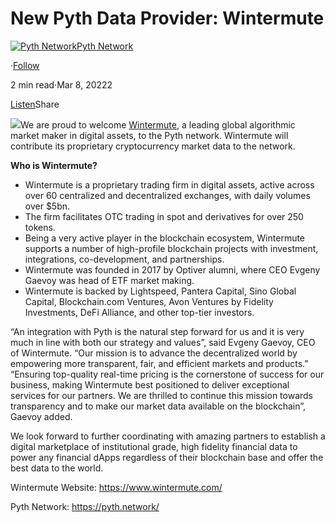 New Pyth Data Provider: Wintermute
==================================

[![Pyth Network](https://miro.medium.com/v2/resize:fill:88:88/1*rdK3rHcWpkge6BRQRIwBjA.jpeg)](/?source=post_page-----df9c1ec1b7d1--------------------------------)[Pyth Network](/?source=post_page-----df9c1ec1b7d1--------------------------------)

·[Follow](https://medium.com/m/signin?actionUrl=https%3A%2F%2Fmedium.com%2F_%2Fsubscribe%2Fuser%2Ff55fccc0ad62&operation=register&redirect=https%3A%2F%2Fpythnetwork.medium.com%2Fnew-pyth-data-provider-wintermute-df9c1ec1b7d1&user=Pyth+Network&userId=f55fccc0ad62&source=post_page-f55fccc0ad62----df9c1ec1b7d1---------------------post_header-----------)

2 min read·Mar 8, 20222

[Listen](https://medium.com/m/signin?actionUrl=https%3A%2F%2Fmedium.com%2Fplans%3Fdimension%3Dpost_audio_button%26postId%3Ddf9c1ec1b7d1&operation=register&redirect=https%3A%2F%2Fpythnetwork.medium.com%2Fnew-pyth-data-provider-wintermute-df9c1ec1b7d1&source=-----df9c1ec1b7d1---------------------post_audio_button-----------)Share

![](https://miro.medium.com/v2/resize:fit:1400/1*UnsXegxkS3zGFT2ZrzbT-w.jpeg)We are proud to welcome [Wintermute](https://www.wintermute.com/), a leading global algorithmic market maker in digital assets, to the Pyth network. Wintermute will contribute its proprietary cryptocurrency market data to the network.

**Who is Wintermute?**

* Wintermute is a proprietary trading firm in digital assets, active across over 60 centralized and decentralized exchanges, with daily volumes over $5bn.
* The firm facilitates OTC trading in spot and derivatives for over 250 tokens.
* Being a very active player in the blockchain ecosystem, Wintermute supports a number of high-profile blockchain projects with investment, integrations, co-development, and partnerships.
* Wintermute was founded in 2017 by Optiver alumni, where CEO Evgeny Gaevoy was head of ETF market making.
* Wintermute is backed by Lightspeed, Pantera Capital, Sino Global Capital, Blockchain.com Ventures, Avon Ventures by Fidelity Investments, DeFi Alliance, and other top-tier investors.

“An integration with Pyth is the natural step forward for us and it is very much in line with both our strategy and values”, said Evgeny Gaevoy, CEO of Wintermute. “Our mission is to advance the decentralized world by empowering more transparent, fair, and efficient markets and products.” “Ensuring top-quality real-time pricing is the cornerstone of success for our business, making Wintermute best positioned to deliver exceptional services for our partners. We are thrilled to continue this mission towards transparency and to make our market data available on the blockchain”, Gaevoy added.

We look forward to further coordinating with amazing partners to establish a digital marketplace of institutional grade, high fidelity financial data to power any financial dApps regardless of their blockchain base and offer the best data to the world.

Wintermute Website: <https://www.wintermute.com/>

Pyth Network: <https://pyth.network/>

